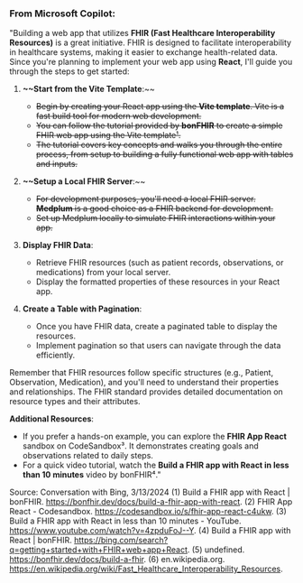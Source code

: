 ### From Microsoft Copilot:

"Building a web app that utilizes **FHIR (Fast Healthcare Interoperability Resources)** is a great initiative. FHIR is designed to facilitate interoperability in healthcare systems, making it easier to exchange health-related data. Since you're planning to implement your web app using **React**, I'll guide you through the steps to get started:

1. **~~Start from the Vite Template**:~~
   - ~~Begin by creating your React app using the **Vite template**. Vite is a fast build tool for modern web development.~~
   - ~~You can follow the tutorial provided by **bonFHIR** to create a simple FHIR web app using the Vite template¹.~~
   - ~~The tutorial covers key concepts and walks you through the entire process, from setup to building a fully functional web app with tables and inputs.~~

2. **~~Setup a Local FHIR Server**:~~
   - ~~For development purposes, you'll need a local FHIR server. **Medplum** is a good choice as a FHIR backend for development.~~
   - ~~Set up Medplum locally to simulate FHIR interactions within your app.~~

3. **Display FHIR Data**:
   - Retrieve FHIR resources (such as patient records, observations, or medications) from your local server.
   - Display the formatted properties of these resources in your React app.

4. **Create a Table with Pagination**:
   - Once you have FHIR data, create a paginated table to display the resources.
   - Implement pagination so that users can navigate through the data efficiently.

Remember that FHIR resources follow specific structures (e.g., Patient, Observation, Medication), and you'll need to understand their properties and relationships. The FHIR standard provides detailed documentation on resource types and their attributes.

**Additional Resources**:
- If you prefer a hands-on example, you can explore the **FHIR App React** sandbox on CodeSandbox³. It demonstrates creating goals and observations related to daily steps.
- For a quick video tutorial, watch the **Build a FHIR app with React in less than 10 minutes** video by bonFHIR⁴."

Source: Conversation with Bing, 3/13/2024
(1) Build a FHIR app with React | bonFHIR. https://bonfhir.dev/docs/build-a-fhir-app-with-react.
(2) FHIR App React - Codesandbox. https://codesandbox.io/s/fhir-app-react-c4ukw.
(3) Build a FHIR app with React in less than 10 minutes - YouTube. https://www.youtube.com/watch?v=4zpduFoJ--Y.
(4) Build a FHIR app with React | bonFHIR. https://bing.com/search?q=getting+started+with+FHIR+web+app+React.
(5) undefined. https://bonfhir.dev/docs/build-a-fhir.
(6) en.wikipedia.org. https://en.wikipedia.org/wiki/Fast_Healthcare_Interoperability_Resources.